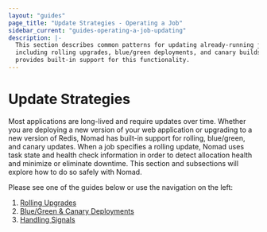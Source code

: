 ```yaml
---
layout: "guides"
page_title: "Update Strategies - Operating a Job"
sidebar_current: "guides-operating-a-job-updating"
description: |-
  This section describes common patterns for updating already-running jobs
  including rolling upgrades, blue/green deployments, and canary builds. Nomad
  provides built-in support for this functionality.
---
```


# Update Strategies

Most applications are long-lived and require updates over time. Whether you are
deploying a new version of your web application or upgrading to a new version of
Redis, Nomad has built-in support for rolling, blue/green, and canary updates.
When a job specifies a rolling update, Nomad uses task state and health check
information in order to detect allocation health and minimize or eliminate
downtime. This section and subsections will explore how to do so safely with
Nomad.

Please see one of the guides below or use the navigation on the left:

1. [Rolling Upgrades](/guides/operating-a-job/update-strategies/rolling-upgrades.html)
1. [Blue/Green &amp; Canary Deployments](/guides/operating-a-job/update-strategies/blue-green-and-canary-deployments.html)
1. [Handling Signals](/guides/operating-a-job/update-strategies/handling-signals.html)
